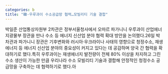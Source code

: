 ```yaml
---
categories: b
title: "韓·우루과이 수소공급망 협력…모빌리티 기술 결합"
---
```

박일준 산업통상자원부 2차관은 정부서울청사에서 오마르 파가니니 우루과이 산업에너지광물부 장관을 만나 수소 등 에너지 신산업 분야 협력 확대 방안을 논의했다.26일 박 차관과 파가니니 장관은 기후변화와 러시아·우크라이나 사태의 영향으로 청정수소, 재생에너지 등 에너지 신산업 분야의 중요성이 커지고 있다는 데 공감하며 양국 간 협력을 확대하기로 했다.특히 우루과이는 재생에너지 발전량이 전체 80% 이상을 차지하고 그린수소 생산이 가능한 만큼 우리나라 수소 모빌리티 기술과 결합해 안정적인 청정수소 공급망을 구축하는 데 협력하기로 했다.아
